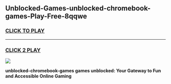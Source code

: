 
## Unblocked-Games-unblocked-chromebook-games-Play-Free-8qqwe
<h3>
<a href="https://premium76.site?title=unblocked-chromebook-games&ref=10A">CLICK TO PLAY</a></h3>
<hr>

<h3>
<a href="https://premium76.site?title=unblocked-chromebook-games&ref=10A">CLICK 2 PLAY</a>
  
</h3>

<a href="https://premium76.site?title=unblocked-chromebook-games&ref=10A"><img src="https://clearcache.store/games.png"></a>


**unblocked-chromebook-games games unblocked: Your Gateway to Fun and Accessible Online Gaming**
